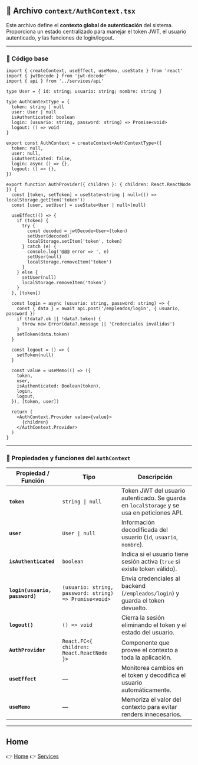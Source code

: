 ## 🔐 Archivo `context/AuthContext.tsx`

Este archivo define el **contexto global de autenticación** del sistema.  
Proporciona un estado centralizado para manejar el token JWT, el usuario autenticado, y las funciones de login/logout.

---

### 📄 Código base

```tsx
import { createContext, useEffect, useMemo, useState } from 'react'
import { jwtDecode } from 'jwt-decode'
import { api } from '../services/api'

type User = { id: string; usuario: string; nombre: string }

type AuthContextType = {
  token: string | null
  user: User | null
  isAuthenticated: boolean
  login: (usuario: string, password: string) => Promise<void>
  logout: () => void
}

export const AuthContext = createContext<AuthContextType>({
  token: null,
  user: null,
  isAuthenticated: false,
  login: async () => {},
  logout: () => {},
})

export function AuthProvider({ children }: { children: React.ReactNode }) {
  const [token, setToken] = useState<string | null>(() => localStorage.getItem('token'))
  const [user, setUser] = useState<User | null>(null)

  useEffect(() => {
    if (token) {
      try {
        const decoded = jwtDecode<User>(token)
        setUser(decoded)
        localStorage.setItem('token', token)
      } catch (e) {
        console.log('@@@ error => ', e)
        setUser(null)
        localStorage.removeItem('token')
      }
    } else {
      setUser(null)
      localStorage.removeItem('token')
    }
  }, [token])

  const login = async (usuario: string, password: string) => {
    const { data } = await api.post('/empleados/login', { usuario, password })
    if (!data?.ok || !data?.token) {
      throw new Error(data?.message || 'Credenciales inválidas')
    }
    setToken(data.token)
  }

  const logout = () => {
    setToken(null)
  }

  const value = useMemo(() => ({
    token,
    user,
    isAuthenticated: Boolean(token),
    login,
    logout,
  }), [token, user])

  return (
    <AuthContext.Provider value={value}>
      {children}
    </AuthContext.Provider>
  )
}
```

---

### 🔐 Propiedades y funciones del `AuthContext`

| Propiedad / Función            | Tipo                                                   | Descripción                                                                                |
| ------------------------------ | ------------------------------------------------------ | ------------------------------------------------------------------------------------------ |
| **`token`**                    | `string \| null`                                       | Token JWT del usuario autenticado. Se guarda en `localStorage` y se usa en peticiones API. |
| **`user`**                     | `User \| null`                                         | Información decodificada del usuario (`id`, `usuario`, `nombre`).                          |
| **`isAuthenticated`**          | `boolean`                                              | Indica si el usuario tiene sesión activa (`true` si existe token válido).                  |
| **`login(usuario, password)`** | `(usuario: string, password: string) => Promise<void>` | Envía credenciales al backend (`/empleados/login`) y guarda el token devuelto.             |
| **`logout()`**                 | `() => void`                                           | Cierra la sesión eliminando el token y el estado del usuario.                              |
| **`AuthProvider`**             | `React.FC<{ children: React.ReactNode }>`              | Componente que provee el contexto a toda la aplicación.                                    |
| **`useEffect`**                | —                                                      | Monitorea cambios en el token y decodifica el usuario automáticamente.                     |
| **`useMemo`**                  | —                                                      | Memoriza el valor del contexto para evitar renders innecesarios.                           |

---

## Home

👉 [Home](./../../README.md)
👉 [Services](./../services/)